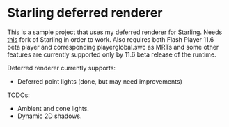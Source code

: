 Starling deferred renderer
========================

This is a sample project that uses my deferred renderer for Starling. Needs [this](https://github.com/Varnius/Starling-Framework) fork of Starling in order to work. Also requires both Flash Player 11.6 beta player and corresponding playerglobal.swc as MRTs and some other features are currently supported only by 11.6 beta release of the runtime.

Deferred renderer currently supports:

* Deferred point lights (done, but may need improvements)

TODOs:

* Ambient and cone lights.
* Dynamic 2D shadows.

